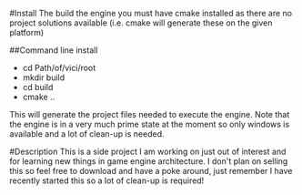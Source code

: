 #Install
The build the engine you must have cmake installed as there are no project solutions available (i.e. cmake will generate these on the given platform)

##Command line install
- cd Path/of/vici/root
- mkdir build
- cd build
- cmake ..

This will generate the project files needed to execute the engine. Note that the engine is in a very much prime state at the moment so only windows is available and a lot of clean-up is needed.

#Description
This is a side project I am working on just out of interest and for learning new things in game engine architecture. I don't plan on selling this so feel free to download and have a poke around, just remember I have recently started this so a lot of clean-up is required!  
